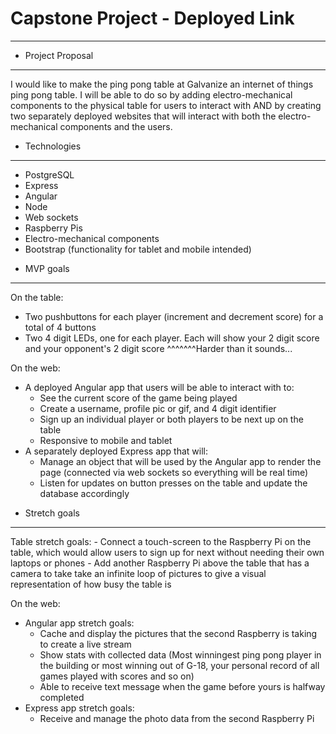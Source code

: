 # Capstone Project - Deployed Link
---

* Project Proposal
---
I would like to make the ping pong table at Galvanize an internet of things ping pong table.  I will be able to do so by adding electro-mechanical components to the physical table for users to interact with AND by creating two separately deployed websites that will interact with both the electro-mechanical components and the users.


* Technologies
---
- PostgreSQL
- Express
- Angular
- Node
- Web sockets
- Raspberry Pis
- Electro-mechanical components
- Bootstrap (functionality for tablet and mobile intended)


* MVP goals
---
On the table:
- Two pushbuttons for each player (increment and decrement score) for a total of 4 buttons
- Two 4 digit LEDs, one for each player.  Each will show your 2 digit score and your opponent's 2 digit score
^^^^^^^Harder than it sounds...

On the web:
- A deployed Angular app that users will be able to interact with to:
    - See the current score of the game being played
    - Create a username, profile pic or gif, and 4 digit identifier
    - Sign up an individual player or both players to be next up on the table
    - Responsive to mobile and tablet
- A separately deployed Express app that will:
    - Manage an object that will be used by the Angular app to render the page (connected via web sockets so everything will be real time)
    - Listen for updates on button presses on the table and update the database accordingly


* Stretch goals
---
Table stretch goals:
    - Connect a touch-screen to the Raspberry Pi on the table, which would allow users to sign up for next without needing their own laptops or phones
    - Add another Raspberry Pi above the table that has a camera to take take an infinite loop of pictures to give a visual representation of how busy the table is

On the web:
- Angular app stretch goals:
    - Cache and display the pictures that the second Raspberry is taking to create a live stream
    - Show stats with collected data (Most winningest ping pong player in the building or most winning out of G-18, your personal record of all games played with scores and so on)
    - Able to receive text message when the game before yours is halfway completed
- Express app stretch goals:
    - Receive and manage the photo data from the second Raspberry Pi
